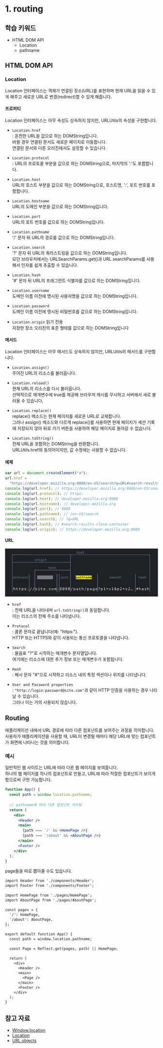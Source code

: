 # 1. routing

## 학습 키워드

- HTML DOM API
  - Location
  - pathname

## HTML DOM API

### Location

Location 인터페이스는 객체가 연결된 장소(URL)를 표현하며 현재 URL을 읽을 수 있게 해주고 새로운 URL로 변경(redirect)할 수 있게 해줍니다.

#### 프로퍼티

Location 인터페이스는 아무 속성도 상속하지 않지만, URLUtils의 속성을 구현합니다.

- `Location.href`\
: 온전한 URL을 값으로 하는 DOMString입니다.\
바뀔 경우 연결된 문서도 새로운 페이지로 이동합니다.\
연결된 문서와 다른 오리진에서도 설정할 수 있습니다.

- `Location.protocol`\
: URL의 프로토콜 부분을 값으로 하는 DOMString으로, 마지막의 ':'도 포함합니다.

- `Location.host`\
URL의 호스트 부분을 값으로 하는 DOMString으로, 호스트명, ':', 포트 번호를 포함합니다.

- `Location.hostname`\
URL의 도메인 부분을 값으로 하는 DOMString입니다.

- `Location.port`\
URL의 포트 번호를 값으로 하는 DOMString입니다.

- `Location.pathname`\
'/' 문자 뒤 URL의 경로를 값으로 하는 DOMString입니다.

- `Location.search`\
'?' 문자 뒤 URL의 쿼리스트링을 값으로 하는 DOMString입니다.\
모던 브라우저에서는 URLSearchParams.get()과 URL.searchParams를 사용해서 인자를 쉽게 추출할 수 있습니다.

- `Location.hash`\
'#' 문자 뒤 URL의 프래그먼트 식별자를 값으로 하는 DOMString입니다.

- `Location.username`\
도메인 이름 이전에 명시된 사용자명을 값으로 하는 DOMString입니다.

- `Location.password`\
도메인 이름 이전에 명시된 비밀번호를 값으로 하는 DOMString입니다.

- `Location.origin` 읽기 전용\
지정한 장소 오리진의 표준 형태를 값으로 하는 DOMString입니다

#### 메서드

Location 인터페이스는 아무 메서드도 상속하지 않지만, URLUtils의 메서드를 구현합니다.

- `Location.assign()`\
주어진 URL의 리소스를 불러옵니다.

- `Location.reload()`\
현재 URL의 리소스를 다시 불러옵니다.\
선택적으로 매개변수에 true를 제공해 브라우저 캐시를 무시하고 서버에서 새로 불러올 수 있습니다,

- `Location.replace()`\
replace() 메소드는 현재 페이지를 새로운 URL로 교체합니다.\
그러나 assign() 메소드와 다르게 replace()를 사용하면 현재 페이지가 세션 기록에 저장되지 않아 뒤로 가기 버튼을 사용하여 해당 페이지로 돌아갈 수 없습니다.

- `Location.toString()`\
전체 URL을 포함하는 DOMString을 반환합니다.\
URLUtils.href와 동의어이지만, 값 수정에는 사용할 수 없습니다.

#### 예제

```jsx
var url = document.createElement("a");
url.href =
  "https://developer.mozilla.org:8080/en-US/search?q=URL#search-results-close-container";
console.log(url.href); // https://developer.mozilla.org:8080/en-US/search?q=URL#search-results-close-container
console.log(url.protocol); // https:
console.log(url.host); // developer.mozilla.org:8080
console.log(url.hostname); // developer.mozilla.org
console.log(url.port); // 8080
console.log(url.pathname); // /en-US/search
console.log(url.search); // ?q=URL
console.log(url.hash); // #search-results-close-container
console.log(url.origin); // https://developer.mozilla.org:8080
```

#### URL

![url-cheatsheet](./img/url-cheatsheet.png)

- `href`\
: 전체 URL을 나타내며 `url.toString()`과 동일합니다.\
이는 리소스의 전체 주소를 나타냅니다.

- `Protocol`\
: 콜론 문자로 끝납니다(예: "https:").\
HTTP 또는 HTTPS와 같이 사용되는 통신 프로토콜을 나타냅니다.

- `Search`\
: 물음표 "?"로 시작하는 매개변수 문자열입니다.\
여기에는 리소스에 대한 추가 정보 또는 매개변수가 포함됩니다.

- `Hash`\
: 해시 문자 "#"으로 시작하고 리소스 내의 특정 섹션이나 위치를 나타냅니다.

- `User and Password properties`\
: `"http://login:password@site.com"`과 같이 HTTP 인증을 사용하는 경우 나타날 수 있습니다.\
그러나 이는 거의 사용되지 않습니다.

## Routing

애플리케이션 내에서 URL 경로에 따라 다른 컴포넌트를 보여주는 과정을 의미합니다.\
사용자가 애플리케이션을 사용할 때, URL이 변경될 때마다 해당 URL에 맞는 컴포넌트가 화면에 나타나는 것을 의미합니다.

### 예시

일반적인 웹 사이트는 URL에 따라 다른 웹 페이지를 보여줍니다.\
하나의 웹 페이지를 하나의 컴포넌트로 만들고, URL에 따라 적절한 컴포넌트가 보이게 함으로써 구현 가능합니다.

```jsx
function App() {
  const path = window.location.pathname;

  // pathname에 따라 다른 컴포넌트 라우팅
  return (
    <div>
      <Header />
      <main>
        {path === '/' && <HomePage />}
        {path === '/about' && <AboutPage />}
      </main>
      <Footer />
    </div>
  );
}
```

page들을 따로 뽑아줄 수도 있습니다.

```tsx
import Header from './components/Header';
import Footer from './components/Footer';

import HomePage from './pages/HomePage';
import AboutPage from './pages/AboutPage';

const pages = {
  '/': HomePage,
  '/about': AboutPage,
};

export default function App() {
  const path = window.location.pathname;

  const Page = Reflect.get(pages, path) || HomePage;

  return (
    <div>
      <Header />
      <main>
        <Page />
      </main>
      <Footer />
    </div>
  );
}
```

## 참고 자료

- [Window.location](https://developer.mozilla.org/ko/docs/Web/API/Window/location)
- [Location](https://developer.mozilla.org/ko/docs/Web/API/Location)
- [URL objects](https://ko.javascript.info/url)
